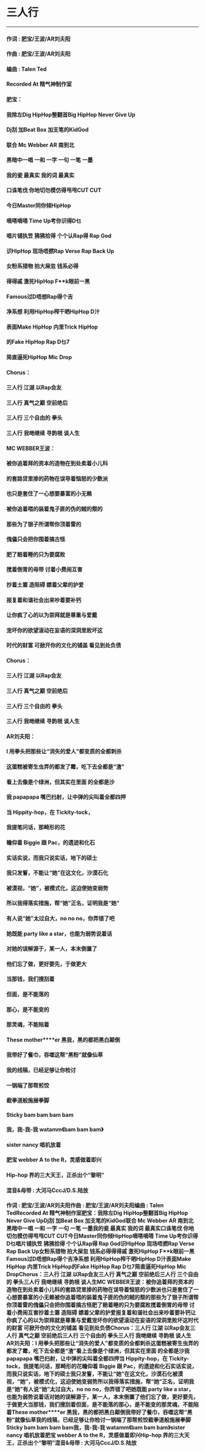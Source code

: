 # 三人行

----
#### 作词 : 肥宝/王波/AR刘夫阳
#### 作曲 : 肥宝/王波/AR刘夫阳
#### 编曲 : Talen Ted
#### Recorded At 精气神制作室
#### 肥宝：
#### 我除左Dig HipHop整翻首Big HipHop Never Give Up
#### Dj刮 加Beat Box 加支笔的KidGod
#### 联合 Mc Webber AR 南到北
#### 黑暗中一唱 一和 一字 一句 一笔 一墨
#### 我的瓷 最真实 我的词 最真实
#### 口诛笔伐 你地切勿模仿得甩甩CUT CUT
#### 今日Master同你倾HipHop
#### 嘀嗒嘀嗒 Time Up考你识得D乜
#### 唱片铺执笠 狒狒拾得 个个认Rap得 Rap God
#### 识HipHop 现场唔撚Rap Verse Rap Back Up
#### 女粉系猎物 拍大屎忽 钱系必得
#### 得得戚 激死HipHop F**k眼前一黑
#### Famous过D唔想Rap得个吉
#### 净系想 利用HipHop榨干晒HipHop D汁
#### 表面Make HipHop 内里Trick HipHop
#### 的Fake HipHop Rap D乜7
#### 简直逼死HipHop Mic Drop
#### Chorus：
#### 三人行 江湖 以Rap会友
#### 三人行 真气之巅 空前绝后
#### 三人行 三个自由的 拳头
#### 三人行 我哋继续 寻韵根 谈人生
#### MC WEBBER王波：
#### 被你追着拜的资本的造物在到处卖着小儿科
#### 的套路贷里掺的药物在误导着恼怒的少数派
#### 也只是套住了一心想要暴富的小无赖
#### 被你追着喂的装着鬼子匪的伪的贼的颓的
#### 那些为了银子所谓帮你顶着雷的
#### 傀儡只会把你围着搞古怪
#### 肥了赔着睡的只为要腐败
#### 搅着倒胃的母带 讨着小费闹互害
#### 抄着土寨 造阻碍 嫖着父辈的护爱
#### 报复着和谐社会出来吵着要补钙
#### 让你疯了心的以为崇拜就是尊重与爱戴
#### 宠坏你的欲望滚动在妄语的深洞里败坏这
#### 时代的财富 可掀开你的文化的铺盖 看见到处负债
#### Chorus：
#### 三人行 江湖 以Rap会友
#### 三人行 真气之巅 空前绝后
#### 三人行 三个自由的 拳头
#### 三人行 我哋继续 寻韵根 谈人生
#### AR刘夫阳：
#### I 用拳头把那些让“消失的爱人”都变质的全都刺杀
#### 这蛋糕被寄生虫弄的都发了霉，吃下去全都是“渣”
#### 看上去像是个绿洲，但其实在里面 的全都是沙
#### 我 papapapa 嘴巴扫射，让中弹的尖叫着全都四押
#### 当 Hippity-hop，在 Tickity-tock，
#### 我提笔问话，那畸形的花
#### 瞻仰着 Biggie 跟 Pac，的遗迹和化石
#### 实话实说，而我只说实话，地下的硕士
#### 我只发誓，不能让“她”在这文化，沙漠石化
#### 被漠视，“她”，被模式化，这迫使她变弱势
#### 所以我得落实措施，帮“她”正名，证明我是“她”
#### 有人说“她”太过自大，no no no，你弄错了吧
#### 她既能 party like a star，也能为弱势说着话
#### 对她的误解源于，某一人，本末倒置了
#### 他们忘了做，更好要先，于做更大
#### 当那钱，我们搜刮着
#### 但面，是不能落的
#### 那心，是不能变的
#### 那灵魂，不能陷着
#### These mother****er 黑我，黑的都把黑白颠倒
#### 我带好了餐巾，吞噬这帮“黑粉”就像仙草
#### 我的线稿，已经足够让你检讨
#### 一锅端了那帮煎饺
#### 截拳道般施展拳脚
#### Sticky bam bam bam bam
#### 我，我-我-我 watamm《bam bam bam》
#### sister nancy 唱机放着
#### 肥宝 webber A to the R，灵感做着即兴
#### Hip-hop 界的三大天王，正杀出个“黎明”
#### 混音&母带 : 大河马CccJ/D.S.陆放
#### 
#### 
#### 
#### 
#### 作词 : 肥宝/王波/AR刘夫阳作曲 : 肥宝/王波/AR刘夫阳编曲 : Talen TedRecorded At 精气神制作室肥宝：我除左Dig HipHop整翻首Big HipHop Never Give UpDj刮 加Beat Box 加支笔的KidGod联合 Mc Webber AR 南到北黑暗中一唱 一和 一字 一句 一笔 一墨我的瓷 最真实 我的词 最真实口诛笔伐 你地切勿模仿得甩甩CUT CUT今日Master同你倾HipHop嘀嗒嘀嗒 Time Up考你识得D乜唱片铺执笠 狒狒拾得 个个认Rap得 Rap God识HipHop 现场唔撚Rap Verse Rap Back Up女粉系猎物 拍大屎忽 钱系必得得得戚 激死HipHop F**k眼前一黑Famous过D唔想Rap得个吉净系想 利用HipHop榨干晒HipHop D汁表面Make HipHop 内里Trick HipHop的Fake HipHop Rap D乜7简直逼死HipHop Mic DropChorus：三人行 江湖 以Rap会友三人行 真气之巅 空前绝后三人行 三个自由的 拳头三人行 我哋继续 寻韵根 谈人生MC WEBBER王波：被你追着拜的资本的造物在到处卖着小儿科的套路贷里掺的药物在误导着恼怒的少数派也只是套住了一心想要暴富的小无赖被你追着喂的装着鬼子匪的伪的贼的颓的那些为了银子所谓帮你顶着雷的傀儡只会把你围着搞古怪肥了赔着睡的只为要腐败搅着倒胃的母带 讨着小费闹互害抄着土寨 造阻碍 嫖着父辈的护爱报复着和谐社会出来吵着要补钙让你疯了心的以为崇拜就是尊重与爱戴宠坏你的欲望滚动在妄语的深洞里败坏这时代的财富 可掀开你的文化的铺盖 看见到处负债Chorus：三人行 江湖 以Rap会友三人行 真气之巅 空前绝后三人行 三个自由的 拳头三人行 我哋继续 寻韵根 谈人生AR刘夫阳：I 用拳头把那些让“消失的爱人”都变质的全都刺杀这蛋糕被寄生虫弄的都发了霉，吃下去全都是“渣”看上去像是个绿洲，但其实在里面 的全都是沙我 papapapa 嘴巴扫射，让中弹的尖叫着全都四押当 Hippity-hop，在 Tickity-tock，我提笔问话，那畸形的花瞻仰着 Biggie 跟 Pac，的遗迹和化石实话实说，而我只说实话，地下的硕士我只发誓，不能让“她”在这文化，沙漠石化被漠视，“她”，被模式化，这迫使她变弱势所以我得落实措施，帮“她”正名，证明我是“她”有人说“她”太过自大，no no no，你弄错了吧她既能 party like a star，也能为弱势说着话对她的误解源于，某一人，本末倒置了他们忘了做，更好要先，于做更大当那钱，我们搜刮着但面，是不能落的那心，是不能变的那灵魂，不能陷着These mother****er 黑我，黑的都把黑白颠倒我带好了餐巾，吞噬这帮“黑粉”就像仙草我的线稿，已经足够让你检讨一锅端了那帮煎饺截拳道般施展拳脚Sticky bam bam bam bam我，我-我-我 watamm《bam bam bam》sister nancy 唱机放着肥宝 webber A to the R，灵感做着即兴Hip-hop 界的三大天王，正杀出个“黎明”混音&母带 : 大河马CccJ/D.S.陆放
#### 
#### 
#### 
#### 
#### 
